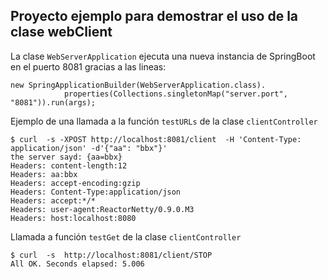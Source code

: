 ## Proyecto ejemplo para demostrar el uso de la clase webClient

La clase `WebServerApplication` ejecuta una nueva instancia de SpringBoot en el puerto 8081 gracias a las lineas:

	new SpringApplicationBuilder(WebServerApplication.class).
				properties(Collections.singletonMap("server.port", "8081")).run(args);
				

Ejemplo de una llamada a la función `testURLs` de la clase `clientController`

	$ curl  -s -XPOST http://localhost:8081/client  -H 'Content-Type: application/json' -d'{"aa": "bbx"}'
	the server sayd: {aa=bbx}
	Headers: content-length:12
	Headers: aa:bbx
	Headers: accept-encoding:gzip
	Headers: Content-Type:application/json
	Headers: accept:*/*
	Headers: user-agent:ReactorNetty/0.9.0.M3
	Headers: host:localhost:8080
	
Llamada a función `testGet`  de la clase `clientController`

	$ curl  -s  http://localhost:8081/client/STOP
	All OK. Seconds elapsed: 5.006
	
	
	
